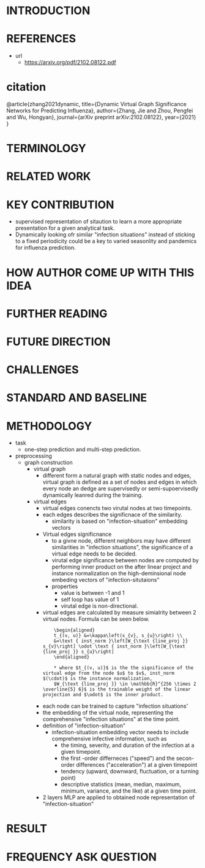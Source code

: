 # INTRODUCTION
# REFERENCES
* url 
    * https://arxiv.org/pdf/2102.08122.pdf

# citation
@article{zhang2021dynamic,
  title={Dynamic Virtual Graph Significance Networks for Predicting Influenza},
  author={Zhang, Jie and Zhou, Pengfei and Wu, Hongyan},
  journal={arXiv preprint arXiv:2102.08122},
  year={2021}
}

# TERMINOLOGY
# RELATED WORK
# KEY CONTRIBUTION
* supervised representation of sitaution to learn a more appropriate presentation for a given analytical task.
* Dynamically looking ofr similar "infection situations" instead of sticking to a fixed periodicity could be a key to varied seasonlity and pandemics for influenza prediction.
# HOW AUTHOR COME UP WITH THIS IDEA
# FURTHER READING
# FUTURE DIRECTION
# CHALLENGES
# STANDARD AND BASELINE
# METHODOLOGY
* task 
    * one-step prediction and multi-step prediction.
* preprocessing
    * graph construction
        * virtual graph
            * different form a natural graph with static nodes and edges, virtual graph is defined as a set of nodes and edges in which every node an dedge are 
                supervisedly or semi-supoervisedly dynamically leanred during the training.
        * virtual edges
            * virtual edges conencts two virutal nodes at two timepoints.
            * each edges describes the significnace of the similarity.
                * similarity is based on "infection-situation" embedding vectors
            * Virtual edges significnance
                * to a givne node, different neighbors may have different similarities in "infection situations", the significance of a virtual edge needs to be decided.
                * virutal edge significance between nodes are computed by performing inner product on the after linear project and instance normalization on the 
                    high-deminsional node embeding vectors of "infection-situtaions"
                * properties
                    * value is between -1 and 1
                    * self loop has value of 1
                    * virutal edge is non-directional.
            * virtual edges are calculated by measure simialrity between 2 virtual nodes. Formula can be seen below.
                ```
                    \begin{aligned}
                    t_{(v, u)} &=\kappa\left(s_{v}, s_{u}\right) \\
                    &=\text { inst_norm }\left[W_{\text {line_proj }} s_{v}\right] \odot \text { inst_norm }\left[W_{\text {line_proj }} s_{u}\right]
                    \end{aligned}

                    * where $t_{(v, u)}$ is the the significance of the virtual edge from the node $u$ to $v$, inst_norm $(\cdot)$ is the instance normalization,
                    $W_{\text {line_proj }} \in \mathbb{R}^{256 \times 2 \overline{5} 6}$ is the trainable weight of the linear projection and $\odot$ is the inner product.
                ```
            * each node can be trained to capture "infection situations'
            * the embedding of the virtual node, representing the comprehensive "infection situations" at the time point.
            * definition of "infection-situation"
                * infection-situation embedding vector needs to include comprehensive infective information, such as 
                    * the timing, severity, and duration of the infection at a given timepoint.
                    * the first -order differneces ("speed") and the secon-order differences ("acceleration") at a given timepoint
                    * tendency (upward, downward, fluctuation, or a turning point)
                    * descriptive statistics (mean, median, maximum, minimum, variance, and the like) at a given time point.
            * 2 layers MLP are applied to obtained node representation of "infection-situation"
# RESULT
# FREQUENCY ASK QUESTION 
